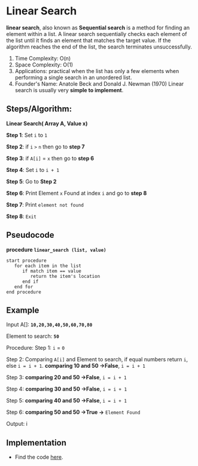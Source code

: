 # Linear Search

**linear search**, also known as **Sequential search** is a method for finding an element within a list. A linear search sequentially checks each element of the list until it finds an element that matches the target value. If the algorithm reaches the end of the list, the search terminates unsuccessfully.
1. Time Complexity: O(n)
2. Space Complexity: O(1)
3. Applications: practical when the list has only a few elements when performing a single search in an unordered list.
4. Founder's Name: Anatole Beck and Donald J. Newman (1970)
Linear search is usually very **simple to implement**.

## Steps/Algorithm: 
**Linear Search( Array A, Value x)**

**Step 1**: Set `i` to `1`

**Step 2**: if `i` `>` `n` then go to **step 7**

**Step 3**: if `A[i]` = `x` then go to **step 6**

**Step 4**: Set `i` to `i + 1`

**Step 5**: Go to **Step 2**

**Step 6**: Print Element `x` Found at index `i` and go to **step 8**

**Step 7**: Print `element not found`

**Step 8**: `Exit`

## Pseudocode

**procedure `linear_search (list, value)`**
```
start procedure
   for each item in the list
      if match item == value
         return the item's location
      end if
   end for
end procedure
```

## Example
Input A[]: **`10,20,30,40,50,60,70,80`**

Element to search: **`50`**

Procedure:
Step 1: `i` = `0`

Step 2: Comparing `A[i]` and Element to search, if equal numbers return `i`, else `i = i + 1`.
        **comparing 10 and 50 ->False**, `i = i + 1`
        
Step 3: **comparing 20 and 50 ->False**, `i = i + 1`

Step 4: **comparing 30 and 50 ->False**, `i = i + 1`

Step 5: **comparing 40 and 50 ->False**, `i = i + 1`

Step 6: **comparing 50 and 50 ->True ->** `Element Found`

Output: i

## Implementation

- Find the code [here]().


